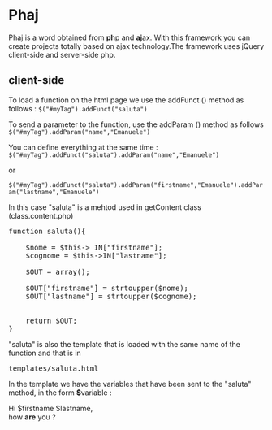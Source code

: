 # Phaj
Phaj is a word obtained from <b>ph</b>p and <b>aj</b>ax.
With this framework you can create projects totally based on ajax technology.The framework uses jQuery client-side and server-side php.

<h2>client-side</h2>

To load a function on the html page we use the addFunct () method as follows :
<code>$("#myTag").addFunct("saluta")</code>

To send a parameter to the function, use the addParam () method as follows
<code>$("#myTag").addParam("name","Emanuele")</code>

You can define everything at the same time :
<code>$("#myTag").addFunct("saluta").addParam("name","Emanuele")</code>

or 

<code>$("#myTag").addFunct("saluta").addParam("firstname","Emanuele").addParam("lastname","Emanuele")</code>

In this case "saluta" is a mehtod used in getContent class (class.content.php) 

<pre>function saluta(){
  
    $nome = $this-> IN["firstname"];
    $cognome = $this->IN["lastname"];

    $OUT = array();

    $OUT["firstname"] = strtoupper($nome);
    $OUT["lastname"] = strtoupper($cognome);


    return $OUT;
}
</pre>


"saluta" is also the template that is loaded with the same name of the function and that is in <pre>templates/saluta.html</pre>

In the template we have the variables that have been sent to the "saluta" method, in the form <b>$</b>variable :

<html>
<p>Hi $firstname $lastname, <BR>
how <b>are</b> you ?</p>
</html>
